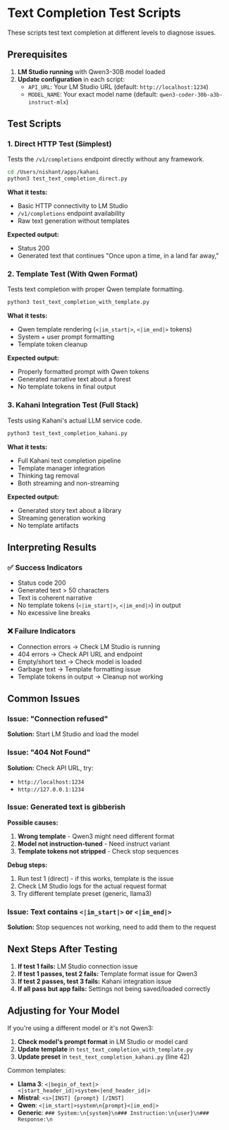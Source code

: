 # Text Completion Test Scripts

These scripts test text completion at different levels to diagnose issues.

## Prerequisites

1. **LM Studio running** with Qwen3-30B model loaded
2. **Update configuration** in each script:
   - `API_URL`: Your LM Studio URL (default: `http://localhost:1234`)
   - `MODEL_NAME`: Your exact model name (default: `qwen3-coder-30b-a3b-instruct-mlx`)

## Test Scripts

### 1. Direct HTTP Test (Simplest)
Tests the `/v1/completions` endpoint directly without any framework.

```bash
cd /Users/nishant/apps/kahani
python3 test_text_completion_direct.py
```

**What it tests:**
- Basic HTTP connectivity to LM Studio
- `/v1/completions` endpoint availability
- Raw text generation without templates

**Expected output:**
- Status 200
- Generated text that continues "Once upon a time, in a land far away,"

### 2. Template Test (With Qwen Format)
Tests text completion with proper Qwen template formatting.

```bash
python3 test_text_completion_with_template.py
```

**What it tests:**
- Qwen template rendering (`<|im_start|>`, `<|im_end|>` tokens)
- System + user prompt formatting
- Template token cleanup

**Expected output:**
- Properly formatted prompt with Qwen tokens
- Generated narrative text about a forest
- No template tokens in final output

### 3. Kahani Integration Test (Full Stack)
Tests using Kahani's actual LLM service code.

```bash
python3 test_text_completion_kahani.py
```

**What it tests:**
- Full Kahani text completion pipeline
- Template manager integration
- Thinking tag removal
- Both streaming and non-streaming

**Expected output:**
- Generated story text about a library
- Streaming generation working
- No template artifacts

## Interpreting Results

### ✅ Success Indicators
- Status code 200
- Generated text > 50 characters
- Text is coherent narrative
- No template tokens (`<|im_start|>`, `<|im_end|>`) in output
- No excessive line breaks

### ❌ Failure Indicators
- Connection errors → Check LM Studio is running
- 404 errors → Check API URL and endpoint
- Empty/short text → Check model is loaded
- Garbage text → Template formatting issue
- Template tokens in output → Cleanup not working

## Common Issues

### Issue: "Connection refused"
**Solution:** Start LM Studio and load the model

### Issue: "404 Not Found"
**Solution:** Check API URL, try:
- `http://localhost:1234`
- `http://127.0.0.1:1234`

### Issue: Generated text is gibberish
**Possible causes:**
1. **Wrong template** - Qwen3 might need different format
2. **Model not instruction-tuned** - Need instruct variant
3. **Template tokens not stripped** - Check stop sequences

**Debug steps:**
1. Run test 1 (direct) - if this works, template is the issue
2. Check LM Studio logs for the actual request format
3. Try different template preset (generic, llama3)

### Issue: Text contains `<|im_start|>` or `<|im_end|>`
**Solution:** Stop sequences not working, need to add them to the request

## Next Steps After Testing

1. **If test 1 fails:** LM Studio connection issue
2. **If test 1 passes, test 2 fails:** Template format issue for Qwen3
3. **If test 2 passes, test 3 fails:** Kahani integration issue
4. **If all pass but app fails:** Settings not being saved/loaded correctly

## Adjusting for Your Model

If you're using a different model or it's not Qwen3:

1. **Check model's prompt format** in LM Studio or model card
2. **Update template** in `test_text_completion_with_template.py`
3. **Update preset** in `test_text_completion_kahani.py` (line 42)

Common templates:
- **Llama 3**: `<|begin_of_text|><|start_header_id|>system<|end_header_id|>`
- **Mistral**: `<s>[INST] {prompt} [/INST]`
- **Qwen**: `<|im_start|>system\n{prompt}<|im_end|>`
- **Generic**: `### System:\n{system}\n### Instruction:\n{user}\n### Response:\n`

